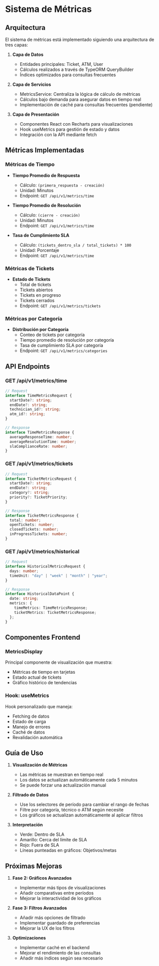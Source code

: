 # Sistema de Métricas

## Arquitectura

El sistema de métricas está implementado siguiendo una arquitectura de tres capas:

1. **Capa de Datos**

   - Entidades principales: Ticket, ATM, User
   - Cálculos realizados a través de TypeORM QueryBuilder
   - Índices optimizados para consultas frecuentes

2. **Capa de Servicios**

   - MetricsService: Centraliza la lógica de cálculo de métricas
   - Cálculos bajo demanda para asegurar datos en tiempo real
   - Implementación de caché para consultas frecuentes (pendiente)

3. **Capa de Presentación**
   - Componentes React con Recharts para visualizaciones
   - Hook useMetrics para gestión de estado y datos
   - Integración con la API mediante fetch

## Métricas Implementadas

### Métricas de Tiempo

- **Tiempo Promedio de Respuesta**

  - Cálculo: `(primera_respuesta - creación)`
  - Unidad: Minutos
  - Endpoint: `GET /api/v1/metrics/time`

- **Tiempo Promedio de Resolución**

  - Cálculo: `(cierre - creación)`
  - Unidad: Minutos
  - Endpoint: `GET /api/v1/metrics/time`

- **Tasa de Cumplimiento SLA**
  - Cálculo: `(tickets_dentro_sla / total_tickets) * 100`
  - Unidad: Porcentaje
  - Endpoint: `GET /api/v1/metrics/time`

### Métricas de Tickets

- **Estado de Tickets**
  - Total de tickets
  - Tickets abiertos
  - Tickets en progreso
  - Tickets cerrados
  - Endpoint: `GET /api/v1/metrics/tickets`

### Métricas por Categoría

- **Distribución por Categoría**
  - Conteo de tickets por categoría
  - Tiempo promedio de resolución por categoría
  - Tasa de cumplimiento SLA por categoría
  - Endpoint: `GET /api/v1/metrics/categories`

## API Endpoints

### GET /api/v1/metrics/time

```typescript
// Request
interface TimeMetricsRequest {
  startDate?: string;
  endDate?: string;
  technician_id?: string;
  atm_id?: string;
}

// Response
interface TimeMetricsResponse {
  averageResponseTime: number;
  averageResolutionTime: number;
  slaComplianceRate: number;
}
```

### GET /api/v1/metrics/tickets

```typescript
// Request
interface TicketMetricsRequest {
  startDate?: string;
  endDate?: string;
  category?: string;
  priority?: TicketPriority;
}

// Response
interface TicketMetricsResponse {
  total: number;
  openTickets: number;
  closedTickets: number;
  inProgressTickets: number;
}
```

### GET /api/v1/metrics/historical

```typescript
// Request
interface HistoricalMetricsRequest {
  days: number;
  timeUnit: "day" | "week" | "month" | "year";
}

// Response
interface HistoricalDataPoint {
  date: string;
  metrics: {
    timeMetrics: TimeMetricsResponse;
    ticketMetrics: TicketMetricsResponse;
  };
}
```

## Componentes Frontend

### MetricsDisplay

Principal componente de visualización que muestra:

- Métricas de tiempo en tarjetas
- Estado actual de tickets
- Gráfico histórico de tendencias

### Hook: useMetrics

Hook personalizado que maneja:

- Fetching de datos
- Estado de carga
- Manejo de errores
- Caché de datos
- Revalidación automática

## Guía de Uso

1. **Visualización de Métricas**

   - Las métricas se muestran en tiempo real
   - Los datos se actualizan automáticamente cada 5 minutos
   - Se puede forzar una actualización manual

2. **Filtrado de Datos**

   - Use los selectores de período para cambiar el rango de fechas
   - Filtre por categoría, técnico o ATM según necesite
   - Los gráficos se actualizan automáticamente al aplicar filtros

3. **Interpretación**
   - Verde: Dentro de SLA
   - Amarillo: Cerca del límite de SLA
   - Rojo: Fuera de SLA
   - Líneas punteadas en gráficos: Objetivos/metas

## Próximas Mejoras

1. **Fase 2: Gráficos Avanzados**

   - Implementar más tipos de visualizaciones
   - Añadir comparativas entre períodos
   - Mejorar la interactividad de los gráficos

2. **Fase 3: Filtros Avanzados**

   - Añadir más opciones de filtrado
   - Implementar guardado de preferencias
   - Mejorar la UX de los filtros

3. **Optimizaciones**
   - Implementar caché en el backend
   - Mejorar el rendimiento de las consultas
   - Añadir más índices según sea necesario
